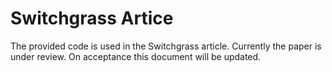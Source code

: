# Switchgrass Artice

The provided code is used in the Switchgrass article. Currently the paper is under review. On acceptance this document will be updated.
